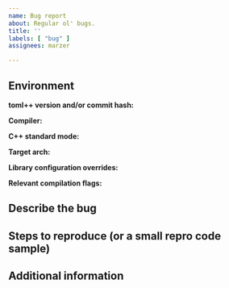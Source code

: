 ```yaml
---
name: Bug report
about: Regular ol' bugs.
title: ''
labels: [ "bug" ]
assignees: marzer

---
```


<!--
    Replace the HTML comments below with the requested information.

    Please be as thorough as possible, and don't delete this template and roll your own.
    I'm a human being with a busy life and concerns of my own - if you force me to jump through many
    information-gathering hoops without first making an effort yourself, there's a high chance I'll
    summarily close your issue as 'not a bug'.

    Also please *don't* paste screenshots of logs, compiler messages, et cetera. Paste their actual text.
    I can't copy/paste/search text from an image.

    Thanks for contributing!
-->



## Environment
**toml++ version and/or commit hash:**  
<!--
    If you're using the single-header version of the library, the version number is right at the top of the file.
    Otherwise you can find it by opening toml++/impl/version.h; it'll be represented by three defines -
    TOML_LIB_MAJOR, TOML_LIB_MINOR and TOML_LIB_PATCH.
    
    If you're not using any particular release and have just cloned the repository directly,
    please also include the the commit hash.
-->


**Compiler:**  
<!--
    The compiler & version, e.g. "Clang 9"
-->



**C++ standard mode:**  
<!--
    The C++ standard level you were targeting, e.g. 17, 20, 'latest'
-->



**Target arch:**  
<!--
    The architecture you were targeting, e.g. x86, x64, ARM
-->



**Library configuration overrides:**  
<!--
    If you've explicitly set any of the library configuration macros,
    list them here (e.g. TOML_EXCEPTIONS=0, TOML_ENABLE_UNRELEASED_FEATURES=1, etc.)
-->



**Relevant compilation flags:**  
<!--
    Any relevant compilation flags that might help me reproduce your issue exactly (e.g. -fno-exceptions).
-->



## Describe the bug
<!--
    A clear and concise description of the bug goes here.

    Please include compiler error messages as appropriate.

    *DON'T PASTE SCREENSHOTS*
-->



## Steps to reproduce (or a small repro code sample)
<!--
    As above. If you feel that the information you've already given covers it sufficiently and you don't
    need this section, you can delete it.
-->



## Additional information
<!--
    Any post-scripts, addendums, or additional pieces of context, as necessary.

    *DON'T PASTE SCREENSHOTS*
-->
